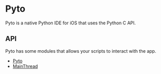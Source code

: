 # Pyto

Pyto is a native Python IDE for iOS that uses the Python C API.

## API

Pyto has some modules that allows your scripts to interact with the app.

- [Pyto](Pyto/)
- [MainThread](MainThread/)
